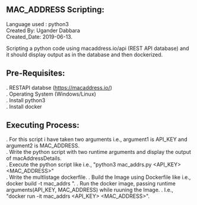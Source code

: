 MAC_ADDRESS Scripting:
----------------------
Language used : python3  
Created By: Ugander Dabbara                                                                                                               
Created_Date: 2019-06-13.                                                                                                                 

Scripting a python code using macaddress.io/api (REST API database) and it should display output as in the database and then dockerized.

Pre-Requisites:
---------------
. RESTAPI databse (https://macaddress.io/)                                                                                                 
. Operating System (Windows/Linux)                                                                                                         
. Install python3                                                                                                                         
. Install docker

Executing Process:
------------------
. For this script i have taken two arguments i.e., argument1 is API_KEY and argument2 is MAC_ADDRESS.                                     
. Write the python script with two runtime arguments and display the output of macAddressDetails.  
. Execute the python script like i.e., "python3 mac_addrs.py <API_KEY> <MAC_ADDRESS>"                                                     
. Write the multlistage dockerfile.
. Build the Image using Dockerfile like i.e., docker build -t mac_addrs <path of dockerfile>".
. Run the docker image, passing runtime arguments(API_KEY, MAC_ADDRESS) while ruuning the Image.                                            . I.e., "docker run -it mac_addrs <API_KEY> <MAC_ADDRESS>".



